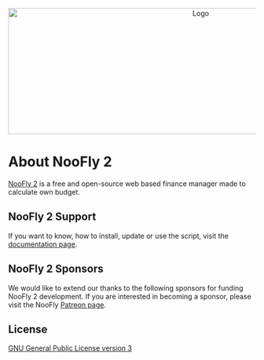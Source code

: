<div style="width: 100%;text-align: center;">
    <a href="https://noofly.net"><img src="https://ggisnach.sirv.com/Images/NooFly/noofly-logo-with-text.png" width="768" height="256" title="Logo"></a>
</div>

# About NooFly 2

[NooFly 2](https://noofly.net) is a free and open-source web based finance manager made to calculate own budget.

## NooFly 2 Support

If you want to know, how to install, update or use the script, visit the [documentation page](https://noofly.net/en/docs).

## NooFly 2 Sponsors

We would like to extend our thanks to the following sponsors for funding NooFly 2 development. If you are interested in becoming a sponsor, please visit the NooFly [Patreon page](https://patreon.com/waxmaxweb).

## License
[GNU General Public License version 3](https://opensource.org/licenses/GPL-3.0)
